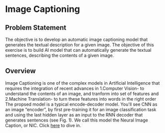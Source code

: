 # Image Captioning

## Problem Statement
The objective is to develop an automatic image captioning model that generates the textual description for a given image.
The objective of this exercise is to build AI model that can automatically generate the textual sentences, describing the contents of a given image.

## Overview
Image Captioning is one of the complex models in Artificial Intelligence that requires the integration of recent advances in 
1.Computer Vision- to understand the contents of an image, and tranform into set of features 
and
2.Machine Translation- to turn these features into words in the right order
The propsed model is a typical encode-decoder model. You'll see CNN as an image “encoder”, by first pre-training it for an image classification task and using the last hidden layer as an input to the RNN decoder that generates sentences (see Fig. 1). We call this model the Neural Image Caption, or NIC.
Click [here](https://arxiv.org/pdf/1411.4555.pdf) to dive in.

